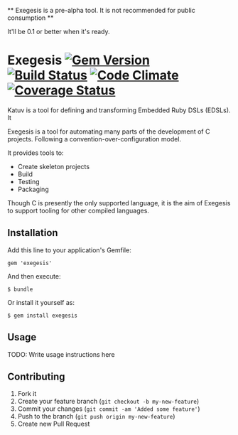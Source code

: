 ** Exegesis is a pre-alpha tool. It is not recommended for public consumption **

It'll be 0.1 or better when it's ready.

# Exegesis [![Gem Version](https://badge.fury.io/rb/exegesis.png)](http://badge.fury.io/rb/exegesis) [![Build Status](https://travis-ci.org/jfredett/exegesis.png?branch=master)](http://travis-ci.org/jfredett/exegesis) [![Code Climate](https://codeclimate.com/github/jfredett/exegesis.png)](https://codeclimate.com/github/jfredett/exegesis) [![Coverage Status](https://coveralls.io/repos/jfredett/exegesis/badge.png?branch=master)](https://coveralls.io/r/jfredett/exegesis)

Katuv is a tool for defining and transforming Embedded Ruby DSLs (EDSLs). It

Exegesis is a tool for automating many parts of the development of C projects.
Following a convention-over-configuration model.

It provides tools to:

  * Create skeleton projects
  * Build
  * Testing
  * Packaging

Though C is presently the only supported language, it is the aim of Exegesis to
support tooling for other compiled languages.

## Installation

Add this line to your application's Gemfile:

    gem 'exegesis'

And then execute:

    $ bundle

Or install it yourself as:

    $ gem install exegesis

## Usage

TODO: Write usage instructions here

## Contributing

1. Fork it
2. Create your feature branch (`git checkout -b my-new-feature`)
3. Commit your changes (`git commit -am 'Added some feature'`)
4. Push to the branch (`git push origin my-new-feature`)
5. Create new Pull Request
